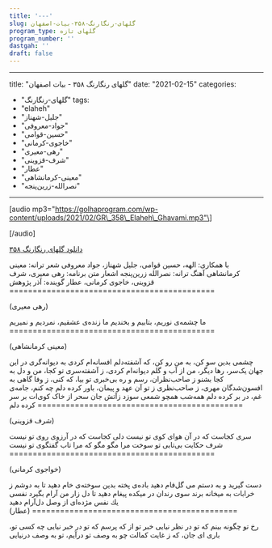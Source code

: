 ```yaml
---
title: '---'
slug: گلهای-رنگارنگ-۳۵۸-بیات-اصفهان
program_type: گلهای تازه
program_number: ''
dastgah: ''
draft: false
---
```


---
title: "گلهای رنگارنگ ۳۵۸ - بیات اصفهان"
date: "2021-02-15"
categories: 
  - "گلهای-رنگارنگ"
tags: 
  - "elaheh"
  - "جلیل-شهناز"
  - "جواد-معروفی"
  - "حسین-قوامی"
  - "خاجوی-کرمانی"
  - "رهی-معیری"
  - "شرف-قزوینی"
  - "عطار"
  - "معینی-کرمانشاهی"
  - "نصرالله-زرین‌پنجه"
---

\[audio mp3="https://golhaprogram.com/wp-content/uploads/2021/02/GR\_358\_Elaheh\_Ghavami.mp3"\]

\[/audio\]

[دانلود گلهای رنگارنگ ۳۵۸](https://golhaprogram.com/wp-content/uploads/2021/02/GR_358_Elaheh_Ghavami.mp3)

با همکاری: الهه، حسین قوامی، جلیل شهناز، جواد معروفی شعر ترانه: معینی کرمانشاهی آهنگ ترانه: نصرالله زرین‌پنجه اشعار متن برنامه: رهی معیری، شرف قزوینی، خاجوی کرمانی، عطار گوینده: آذر پژوهش ============================================

(رهی معیری)

ما چشمه‌ی نوریم، بتابیم و بخندیم ما زنده‌ی عشقیم، نمردیم و نمیریم ============================================

(معینی کرمانشاهی)

چشمی بدین سو کن، به من رو کن، که آشفته‌دلم افسانه‌ام کردی به دیوانه‌گری در این جهان یک‌سر، رها دیگر، من از آب و گلم دیوانه‌ام کردی، ز آشفته‌سری تو کجا، من و دل به کجا بشنو ز صاحب‌نظران، رسم و ره بی‌خبری تو بیا، که کنی، ز وفا گاهی به افسون‌شدگان مهری، ز صاحب‌نظری ز تو آن عهد و پیمان، باور کرده دلم چه کنم، جامه‌ی غم، در بر کرده دلم همه‌شب همچو شمعی سوزد زآتش جان سحر از خاک کوی‌ات بر سر کرده دلم ============================================

(شرف قزوینی)

سری کجاست که در آن هوای کوی تو نیست دلی کجاست که در آرزوی روی تو نیست شرف حکایت بی‌تابی تو سوخت مرا مگو مگو که مرا تاب گفتگوی تو نیست ============================================

(خواجوی کرمانی)

دست گیرید و به دستم می گل‌فام دهید باده‌ی پخته بدین سوخته‌ی خام دهید تا به دوشم ز خرابات به میخانه برند سوی رندان در میکده پیغام دهید تا دل زار من آرام بگیرد نفسی یك نفس مژده‌ای از وصل دل‌آرام دهید ============================================ (عطار)

رخ تو چگونه بینم که تو در نظر نیایی خبر تو از که پرسم که تو در خبر نیایی چه کسی تو، باری ای جان، که ز غایت کمالت چو به وصف تو درآیم، تو به وصف درنیایی
